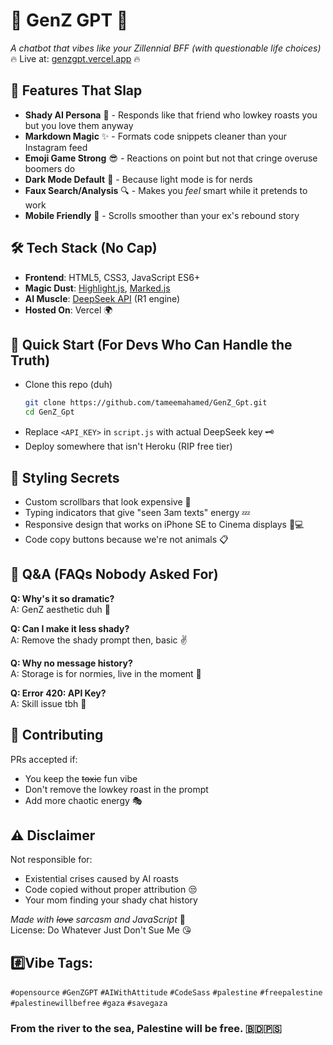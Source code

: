 # 🤖 GenZ GPT 👾 

*A chatbot that vibes like your Zillennial BFF (with questionable life choices)*  
🔥 Live at: [genzgpt.vercel.app](https://genzgpt.vercel.app) 🔥

## 🌟 Features That Slap
- **Shady AI Persona** 👀 - Responds like that friend who lowkey roasts you but you love them anyway
- **Markdown Magic** ✨ - Formats code snippets cleaner than your Instagram feed
- **Emoji Game Strong** 😎 - Reactions on point but not that cringe overuse boomers do
- **Dark Mode Default** 🖤 - Because light mode is for nerds
- **Faux Search/Analysis** 🔍 - Makes you *feel* smart while it pretends to work 
- **Mobile Friendly** 📱 - Scrolls smoother than your ex's rebound story

## 🛠️ Tech Stack (No Cap)
- **Frontend**: HTML5, CSS3, JavaScript ES6+  
- **Magic Dust**: [Highlight.js](https://highlightjs.org/), [Marked.js](https://marked.js.org/)  
- **AI Muscle**: [DeepSeek API](https://deepseek.com) (R1 engine)  
- **Hosted On**: Vercel 🌍

## 🚀 Quick Start (For Devs Who Can Handle the Truth)
- Clone this repo (duh)
  ```bash
  git clone https://github.com/tameemahamed/GenZ_Gpt.git
  cd GenZ_Gpt
  ```
- Replace `<API_KEY>` in `script.js` with actual DeepSeek key 🗝️
- Deploy somewhere that isn't Heroku (RIP free tier)


## 💅 Styling Secrets
- Custom scrollbars that look expensive 💅
- Typing indicators that give "seen 3am texts" energy 💤
- Responsive design that works on iPhone SE to Cinema displays 📱💻
- Code copy buttons because we're not animals 📋

## 🙋 Q&A (FAQs Nobody Asked For)
**Q: Why's it so dramatic?**  
A: GenZ aesthetic duh 💁  

**Q: Can I make it less shady?**  
A: Remove the shady prompt then, basic ✌️  

**Q: Why no message history?**  
A: Storage is for normies, live in the moment 🌚

**Q: Error 420: API Key?**  
A: Skill issue tbh 🤷  

## 👯 Contributing
PRs accepted if:  
- You keep the ~~toxic~~ fun vibe  
- Don't remove the lowkey roast in the prompt  
- Add more chaotic energy 🎭  

## ⚠️ Disclaimer
Not responsible for:  
- Existential crises caused by AI roasts  
- Code copied without proper attribution 😒  
- Your mom finding your shady chat history  

*Made with ~~love~~ sarcasm and JavaScript* 💙  
License: Do Whatever Just Don't Sue Me 😘

## #️⃣Vibe Tags: 
`#opensource` `#GenZGPT` `#AIWithAttitude` `#CodeSass` `#palestine` `#freepalestine` `#palestinewillbefree` `#gaza`  `#savegaza` 
### **From the river to the sea, Palestine will be free.** 🇧🇩🇵🇸<br><br>
